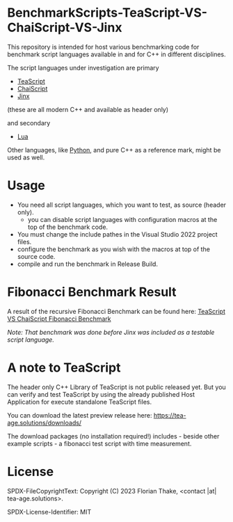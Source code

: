 # BenchmarkScripts-TeaScript-VS-ChaiScript-VS-Jinx
This repository is intended for host various benchmarking code for 
benchmark script languages available in and for C++ in different disciplines.

The script languages under investigation are primary 
- [TeaScript](https://tea-age.solutions/teascript/overview-and-highlights/)
- [ChaiScript](https://chaiscript.com/)
- [Jinx](https://jamesboer.github.io/Jinx/)

(these are all modern C++ and available as header only)

and secondary
- [Lua](https://www.lua.org/)

Other languages, like [Python](https://www.python.org/), and pure C++ as a reference mark, might be used as well.

# Usage
- You need all script languages, which you want to test, as source (header only).
  - you can disable script languages with configuration macros at the top of the benchmark code.
- You must change the include pathes in the Visual Studio 2022 project files.
- configure the benchmark as you wish with the macros at top of the source code.
- compile and run the benchmark in Release Build.

# Fibonacci Benchmark Result
A result of the recursive Fibonacci Benchmark can be found here:
[TeaScript VS ChaiScript Fibonacci Benchmark](https://tea-age.solutions/2023/01/08/teascript-vs-chaiscript-fibonacci-benchmark/)

*Note: That benchmark was done before Jinx was included as a testable script language.*

# A note to TeaScript
The header only C++ Library of TeaScript is not public released yet.
But you can verify and test TeaScript by using the already published Host Application for execute standalone TeaScript files.

You can download the latest preview release here: https://tea-age.solutions/downloads/

The download packages (no installation required!) includes - beside other example scripts - a fibonacci test script with time measurement.

# License 
SPDX-FileCopyrightText: Copyright (C) 2023 Florian Thake, <contact |at| tea-age.solutions>.

SPDX-License-Identifier: MIT
